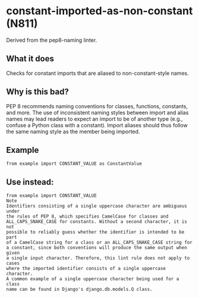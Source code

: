 # constant-imported-as-non-constant (N811)
Derived from the pep8-naming linter.
## What it does
Checks for constant imports that are aliased to non-constant-style
names.
## Why is this bad?
PEP 8 recommends naming conventions for classes, functions,
constants, and more. The use of inconsistent naming styles between
import and alias names may lead readers to expect an import to be of
another type (e.g., confuse a Python class with a constant).
Import aliases should thus follow the same naming style as the member
being imported.
## Example
```
from example import CONSTANT_VALUE as ConstantValue
```
## Use instead:
```
from example import CONSTANT_VALUE
Note
Identifiers consisting of a single uppercase character are ambiguous under
the rules of PEP 8, which specifies CamelCase for classes and
ALL_CAPS_SNAKE_CASE for constants. Without a second character, it is not
possible to reliably guess whether the identifier is intended to be part
of a CamelCase string for a class or an ALL_CAPS_SNAKE_CASE string for
a constant, since both conventions will produce the same output when given
a single input character. Therefore, this lint rule does not apply to cases
where the imported identifier consists of a single uppercase character.
A common example of a single uppercase character being used for a class
name can be found in Django's django.db.models.Q class.
```